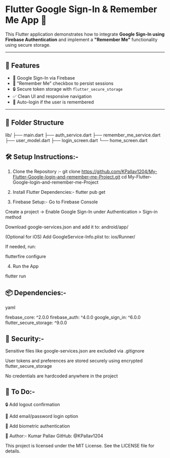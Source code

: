 # Flutter Google Sign-In & Remember Me App 🔐

This Flutter application demonstrates how to integrate **Google Sign-In using Firebase Authentication** and implement a **"Remember Me"** functionality using secure storage.

---

## 🚀 Features

- 🔐 Google Sign-In via Firebase  
- 🧠 "Remember Me" checkbox to persist sessions  
- 🔒 Secure token storage with `flutter_secure_storage`  
- ✅ Clean UI and responsive navigation  
- 🔄 Auto-login if the user is remembered  

---

## 📂 Folder Structure

lib/
├── main.dart
├── auth_service.dart
├── remember_me_service.dart
├── user_model.dart
├── login_screen.dart
└── home_screen.dart

## 🛠️ Setup Instructions:-

1. Clone the Repository :-
   git clone https://github.com/KPallav1204/My-Flutter-Google-login-and-remember-me-Project.git
   cd My-Flutter-Google-login-and-remember-me-Project

2. Install Flutter Dependencies:-
   flutter pub get

3. Firebase Setup:-
  Go to Firebase Console

  Create a project → Enable Google Sign-In under Authentication > Sign-in method

  Download google-services.json and add it to:
  android/app/

  (Optional for iOS) Add GoogleService-Info.plist to:
  ios/Runner/

  If needed, run:

  flutterfire configure

4. Run the App

  flutter run  

## 📦 Dependencies:-
   yaml

  firebase_core: ^2.0.0
  firebase_auth: ^4.0.0
  google_sign_in: ^6.0.0
  flutter_secure_storage: ^9.0.0
  
## 🔐 Security:-

  Sensitive files like google-services.json are excluded via .gitignore

  User tokens and preferences are stored securely using encrypted flutter_secure_storage

  No credentials are hardcoded anywhere in the project

## 🧪 To Do:-

  🔒 Add logout confirmation

  🔑 Add email/password login option

  🧬 Add biometric authentication

🙋 Author:-
  Kumar Pallav
  GitHub: @KPallav1204

This project is licensed under the MIT License. See the LICENSE file for details.





